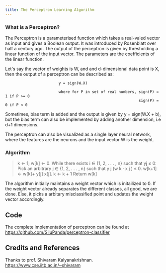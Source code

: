 ```yaml
---
title: The Perceptron Learning Algorithm
---
```


### What is a Perceptron?
The Perceptron is a parameterised function which takes a real-valed vector as input and gives a Boolean output. It was introduced by Rosenblatt over half a century ago.
The output of the perceptron is given by thresholding a linear function of the input vector. The parameters are the coefficients of the linear function. 
                               
Let's say the vector of weights is W, and and d-dimensional data point is X, then the output of a perceptron can be described as:
							
							y = sign(W.X)

							where for P in set of real numbers, sign(P) = 1 if P >= 0
																sign(P) = 0 if P < 0

Sometimes, bias term is added and the output is given by y = sign(W.X + b), but the bias term can also be implemented by adding another dimension, i.e d+1 dimensions.

The perceptron can also be visualized as a single layer neural network, where the features are the neurons and the input vector W is the weight.

### Algorithm
>k ← 1; w[k] ← 0.
>While there exists i ∈ {1, 2, . . . , n} such that y[i](w[k]·x[i] ) ≤ 0:
>	Pick an arbitrary j ∈ {1, 2, . . . , n} such that y j (w k · x j ) ≤ 0.
>		w[k+1] ← w[k]+ y[j] x[j].
>		k ← k + 1
>Return w[k] 

The algorithm initially maintains a weight vector which is initailized to 0. If the weight vector already separates the different classes, all good, we are done. Else, it picks a arbitary misclassified point and updates the weight vector accordingly.

## Code

The complete implementation of perceptron can be found at <https://github.com/SiluPanda/perceptron-classifier>

## Credits and References

Thanks to prof. Shivaram Kalyanakrishnan. <https://www.cse.iitb.ac.in/~shivaram>


